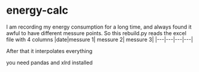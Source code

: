 # energy-calc
I am recording my energy consumption for a long time, and always found it awful to have different messure points. 
So this rebuild.py reads the excel file with 4 columns
|date|messure 1| messure 2| messure 3|
|---|---|---|---|

After that it interpolates everything

you need pandas and xlrd installed

